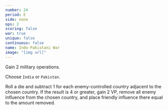 ```yaml
---
number: 24
period: E
side: none
ops: 2
scoring: false
war: true
unique: false
continuous: false
name: Indo-Pakistani War
image: "[img url]"
---
```

Gain 2 military operations.

Choose `India` or `Pakistan`.

Roll a die and subtract 1 for each enemy-controlled country adjacent to the chosen country. If the result is 4 or greater, gain 2 VP, remove all enemy influence from the chosen country, and place friendly influence there equal to the amount removed.
